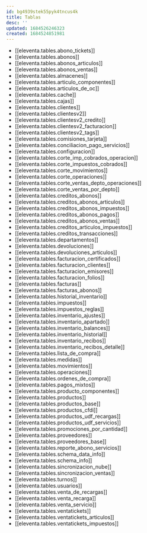```yaml
---
id: bg4939stek55pyk4tncus4k
title: Tablas
desc: ''
updated: 1684526246323
created: 1684524851981
---
```


* [[eleventa.tables.abono_tickets]]
* [[eleventa.tables.abonos]]
* [[eleventa.tables.abonos_articulos]]
* [[eleventa.tables.abonos_ventas]]
* [[eleventa.tables.almacenes]]
* [[eleventa.tables.articulo_componentes]]
* [[eleventa.tables.articulos_de_oc]]
* [[eleventa.tables.cache]]
* [[eleventa.tables.cajas]]
* [[eleventa.tables.clientes]]
* [[eleventa.tables.clientesv2]]
* [[eleventa.tables.clientesv2_credito]]
* [[eleventa.tables.clientesv2_facturacion]]
* [[eleventa.tables.clientesv2_tags]]
* [[eleventa.tables.comisiones_tarjeta]]
* [[eleventa.tables.conciliacion_pago_servicios]]
* [[eleventa.tables.configuracion]]
* [[eleventa.tables.corte_imp_cobrados_operacion]]
* [[eleventa.tables.corte_impuestos_cobrados]]
* [[eleventa.tables.corte_movimientos]]
* [[eleventa.tables.corte_operaciones]]
* [[eleventa.tables.corte_ventas_depto_operaciones]]
* [[eleventa.tables.corte_ventas_por_depto]]
* [[eleventa.tables.creditos_abonos]]
* [[eleventa.tables.creditos_abonos_articulos]]
* [[eleventa.tables.creditos_abonos_impuestos]]
* [[eleventa.tables.creditos_abonos_pagos]]
* [[eleventa.tables.creditos_abonos_ventas]]
* [[eleventa.tables.creditos_articulos_impuestos]]
* [[eleventa.tables.creditos_transacciones]]
* [[eleventa.tables.departamentos]]
* [[eleventa.tables.devoluciones]]
* [[eleventa.tables.devoluciones_articulos]]
* [[eleventa.tables.facturacion_certificados]]
* [[eleventa.tables.facturacion_clientes]]
* [[eleventa.tables.facturacion_emisores]]
* [[eleventa.tables.facturacion_folios]]
* [[eleventa.tables.facturas]]
* [[eleventa.tables.facturas_abonos]]
* [[eleventa.tables.historial_inventario]]
* [[eleventa.tables.impuestos]]
* [[eleventa.tables.impuestos_reglas]]
* [[eleventa.tables.inventario_ajustes]]
* [[eleventa.tables.inventario_apartado]]
* [[eleventa.tables.inventario_balances]]
* [[eleventa.tables.inventario_historial]]
* [[eleventa.tables.inventario_recibos]]
* [[eleventa.tables.inventario_recibos_detalle]]
* [[eleventa.tables.lista_de_compra]]
* [[eleventa.tables.medidas]]
* [[eleventa.tables.movimientos]]
* [[eleventa.tables.operaciones]]
* [[eleventa.tables.ordenes_de_compra]]
* [[eleventa.tables.pagos_mixtos]]
* [[eleventa.tables.producto_componentes]]
* [[eleventa.tables.productos]]
* [[eleventa.tables.productos_base]]
* [[eleventa.tables.productos_cfdi]]
* [[eleventa.tables.productos_udf_recargas]]
* [[eleventa.tables.productos_udf_servicios]]
* [[eleventa.tables.promociones_por_cantidad]]
* [[eleventa.tables.proveedores]]
* [[eleventa.tables.proveedores_base]]
* [[eleventa.tables.reporte_abono_servicios]]
* [[eleventa.tables.schema_data_info]]
* [[eleventa.tables.schema_info]]
* [[eleventa.tables.sincronizacion_nube]]
* [[eleventa.tables.sincronizacion_ventas]]
* [[eleventa.tables.turnos]]
* [[eleventa.tables.usuarios]]
* [[eleventa.tables.venta_de_recargas]]
* [[eleventa.tables.venta_recarga]]
* [[eleventa.tables.venta_servicio]]
* [[eleventa.tables.ventatickets]]
* [[eleventa.tables.ventatickets_articulos]]
* [[eleventa.tables.ventatickets_impuestos]]
